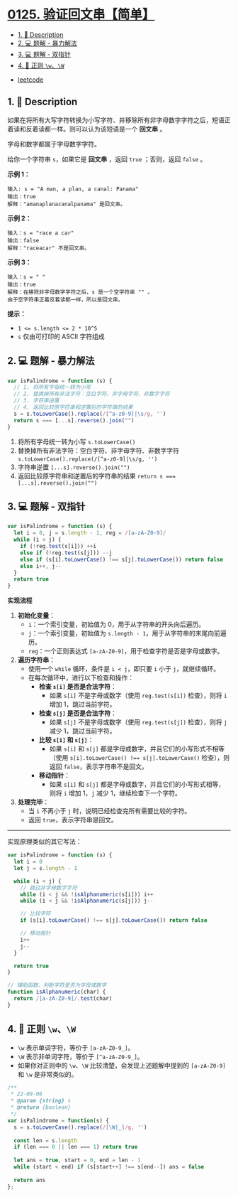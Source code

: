 # [0125. 验证回文串【简单】](https://github.com/Tdahuyou/leetcode/tree/main/0125.%20%E9%AA%8C%E8%AF%81%E5%9B%9E%E6%96%87%E4%B8%B2%E3%80%90%E7%AE%80%E5%8D%95%E3%80%91)

<!-- region:toc -->
- [1. 📝 Description](#1--description)
- [2. 💻 题解 - 暴力解法](#2--题解---暴力解法)
- [3. 💻 题解 - 双指针](#3--题解---双指针)
- [4. 📒 正则 `\w`、`\W`](#4--正则-\w\w)
<!-- endregion:toc -->



- [leetcode](https://leetcode.cn/problems/valid-palindrome)


## 1. 📝 Description

如果在将所有大写字符转换为小写字符、并移除所有非字母数字字符之后，短语正着读和反着读都一样。则可以认为该短语是一个 **回文串** 。

字母和数字都属于字母数字字符。

给你一个字符串 `s`，如果它是 **回文串** ，返回 `true` ；否则，返回 `false` 。

**示例 1：**
```
输入: s = "A man, a plan, a canal: Panama"
输出：true
解释："amanaplanacanalpanama" 是回文串。
```

**示例 2：**
```
输入：s = "race a car"
输出：false
解释："raceacar" 不是回文串。
```

**示例 3：**
```
输入：s = " "
输出：true
解释：在移除非字母数字字符之后，s 是一个空字符串 "" 。
由于空字符串正着反着读都一样，所以是回文串。
```

**提示：**

- `1 <= s.length <= 2 * 10^5`
- `s` 仅由可打印的 ASCII 字符组成

## 2. 💻 题解 - 暴力解法

```js
var isPalindrome = function (s) {
  // 1. 将所有字母统一转为小写
  // 2. 替换掉所有非法字符：空白字符、非字母字符、非数字字符
  // 3. 字符串逆置
  // 4. 返回比较原字符串和逆置后的字符串的结果
  s = s.toLowerCase().replace(/[^a-z0-9]|\s/g, '')
  return s === [...s].reverse().join("")
}
```

1. 将所有字母统一转为小写 `s.toLowerCase()`
2. 替换掉所有非法字符：空白字符、非字母字符、非数字字符 `s.toLowerCase().replace(/[^a-z0-9]|\s/g, '')`
3. 字符串逆置 `[...s].reverse().join("")`
4. 返回比较原字符串和逆置后的字符串的结果 `return s === [...s].reverse().join("")`

## 3. 💻 题解 - 双指针

```js
var isPalindrome = function (s) {
  let i = 0, j = s.length - 1, reg = /[a-zA-Z0-9]/
  while (i < j) {
    if (!reg.test(s[i])) ++i
    else if (!reg.test(s[j])) --j
    else if (s[i].toLowerCase() !== s[j].toLowerCase()) return false
    else i++, j--
  }
  return true
}
```

**实现流程**

1. **初始化变量**：
   - `i`：一个索引变量，初始值为 0，用于从字符串的开头向后遍历。
   - `j`：一个索引变量，初始值为 `s.length - 1`，用于从字符串的末尾向前遍历。
   - `reg`：一个正则表达式 `[a-zA-Z0-9]`，用于检查字符是否是字母或数字。
2. **遍历字符串**：
   - 使用一个 `while` 循环，条件是 `i < j`，即只要 `i` 小于 `j`，就继续循环。
   - 在每次循环中，进行以下检查和操作：
     - **检查 `s[i]` 是否是合法字符**：
       - 如果 `s[i]` 不是字母或数字（使用 `reg.test(s[i])` 检查），则将 `i` 增加 1，跳过当前字符。
     - **检查 `s[j]` 是否是合法字符**：
       - 如果 `s[j]` 不是字母或数字（使用 `reg.test(s[j])` 检查），则将 `j` 减少 1，跳过当前字符。
     - **比较 `s[i]` 和 `s[j]`**：
       - 如果 `s[i]` 和 `s[j]` 都是字母或数字，并且它们的小写形式不相等（使用 `s[i].toLowerCase() !== s[j].toLowerCase()` 检查），则返回 `false`，表示字符串不是回文。
     - **移动指针**：
       - 如果 `s[i]` 和 `s[j]` 都是字母或数字，并且它们的小写形式相等，则将 `i` 增加 1，`j` 减少 1，继续检查下一个字符。
3. **处理完毕**：
   - 当 `i` 不再小于 `j` 时，说明已经检查完所有需要比较的字符。
   - 返回 `true`，表示字符串是回文。


---

实现原理类似的其它写法：

```js
var isPalindrome = function (s) {
  let i = 0
  let j = s.length - 1

  while (i < j) {
    // 跳过非字母数字字符
    while (i < j && !isAlphanumeric(s[i])) i++
    while (i < j && !isAlphanumeric(s[j])) j--

    // 比较字符
    if (s[i].toLowerCase() !== s[j].toLowerCase()) return false

    // 移动指针
    i++
    j--
  }

  return true
}

// 辅助函数，判断字符是否为字母或数字
function isAlphanumeric(char) {
  return /[a-zA-Z0-9]/.test(char)
}
```

## 4. 📒 正则 `\w`、`\W`

- `\w` 表示单词字符，等价于 `[a-zA-Z0-9_]`。
- `\W` 表示非单词字符，等价于 `[^a-zA-Z0-9_]`。
- 如果你对正则中的 `\w`、`\W` 比较清楚，会发现上述题解中提到的 `[a-zA-Z0-9]` 和 `\w` 是非常类似的。

```js
/**
 * 22-09-06
 * @param {string} s
 * @return {boolean}
 */
var isPalindrome = function(s) {
  s = s.toLowerCase().replace(/[\W|_]/g, '')
  
  const len = s.length
  if (len === 0 || len === 1) return true
  
  let ans = true, start = 0, end = len - 1
  while (start < end) if (s[start++] !== s[end--]) ans = false
  
  return ans
};
```

